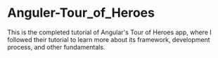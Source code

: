 # Anguler-Tour_of_Heroes
This is the completed tutorial of Angular's Tour of Heroes app, where I followed their tutorial to learn more about its framework, development process, and other fundamentals.
